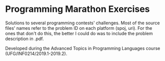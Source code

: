 # Programming Marathon Exercises
Solutions to several programming contests' challenges. Most of the source files' names refer to the problem ID on each platform (spoj, uri). For the ones that don't do this, the better I could do was to include the problem description in .pdf.

Developed during the Advanced Topics in Programming Languages course (UFG/INF0214/2019.1-2019.2).
